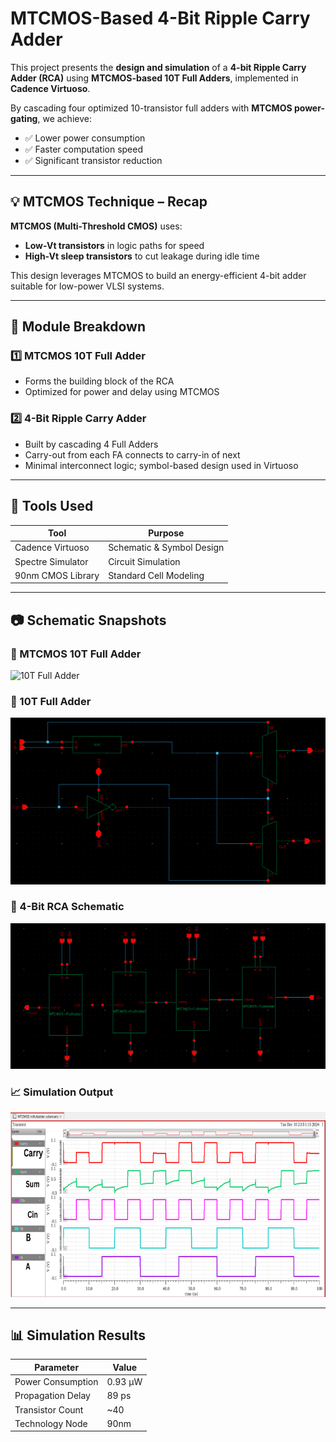 # MTCMOS-Based 4-Bit Ripple Carry Adder

This project presents the **design and simulation** of a **4-bit Ripple Carry Adder (RCA)** using **MTCMOS-based 10T Full Adders**, implemented in **Cadence Virtuoso**.

By cascading four optimized 10-transistor full adders with **MTCMOS power-gating**, we achieve:
- ✅ Lower power consumption
- ✅ Faster computation speed
- ✅ Significant transistor reduction

---

## 💡 MTCMOS Technique – Recap

**MTCMOS (Multi-Threshold CMOS)** uses:
- **Low-Vt transistors** in logic paths for speed
- **High-Vt sleep transistors** to cut leakage during idle time

This design leverages MTCMOS to build an energy-efficient 4-bit adder suitable for low-power VLSI systems.

---

## 🧩 Module Breakdown

### 1️⃣ MTCMOS 10T Full Adder
- Forms the building block of the RCA
- Optimized for power and delay using MTCMOS

### 2️⃣ 4-Bit Ripple Carry Adder
- Built by cascading 4 Full Adders
- Carry-out from each FA connects to carry-in of next
- Minimal interconnect logic; symbol-based design used in Virtuoso

---

## 🔧 Tools Used

| Tool              | Purpose                       |
|-------------------|-------------------------------|
| Cadence Virtuoso  | Schematic & Symbol Design     |
| Spectre Simulator | Circuit Simulation            |
| 90nm CMOS Library | Standard Cell Modeling        |

---

## 📷 Schematic Snapshots

### 🔧 MTCMOS 10T Full Adder  
![10T Full Adder](docs/mtcmos_10t_full_circuit.png)

### 🔲 10T Full Adder  
![Full Adder](docs/full_adder_schematic.png)

### 🧠 4-Bit RCA Schematic  
![RCA Schematic](docs/rca_4bit_schematic.png)

### 📈 Simulation Output  
![Simulation Output](docs/simulation_output.png)

---

## 📊 Simulation Results

| Parameter           | Value       |
|---------------------|-------------|
| Power Consumption   | 0.93 µW     |
| Propagation Delay   | 89 ps       |
| Transistor Count    | ~40         |
| Technology Node     | 90nm        |


